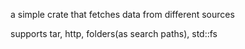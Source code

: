 a simple crate that fetches data from different sources

supports tar, http, folders(as search paths), std::fs
